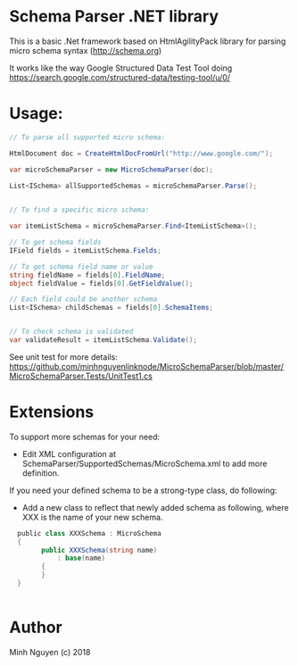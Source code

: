 # Schema Parser .NET library

This is a basic .Net framework based on HtmlAgilityPack library for parsing micro schema syntax (http://schema.org) 

It works like the way Google Structured Data Test Tool doing https://search.google.com/structured-data/testing-tool/u/0/ 

# Usage:

```c#
// To parse all supported micro schema:

HtmlDocument doc = CreateHtmlDocFromUrl("http://www.google.com/");

var microSchemaParser = new MicroSchemaParser(doc);

List<ISchema> allSupportedSchemas = microSchemaParser.Parse();  
  

// To find a specific micro schema:

var itemListSchema = microSchemaParser.Find<ItemListSchema>();

// To get schema fields
IField fields = itemListSchema.Fields;

// To get schema field name or value
string fieldName = fields[0].FieldName;
object fieldValue = fields[0].GetFieldValue();

// Each field could be another schema
List<ISchema> childSchemas = fields[0].SchemaItems;


// To check schema is validated
var validateResult = itemListSchema.Validate();

```
See unit test for more details: https://github.com/minhnguyenlinknode/MicroSchemaParser/blob/master/MicroSchemaParser.Tests/UnitTest1.cs 

# Extensions

To support more schemas for your need:
* Edit XML configuration at SchemaParser/SupportedSchemas/MicroSchema.xml to add more definition.

If you need your defined schema to be a strong-type class, do following:
* Add a new class to reflect that newly added schema as following, where XXX is the name of your new schema.
  
```c#  
  public class XXXSchema : MicroSchema  
  {    
        public XXXSchema(string name)        
            : base(name)
        {
        }
  }
  
```

# Author
 Minh Nguyen (c) 2018
 
